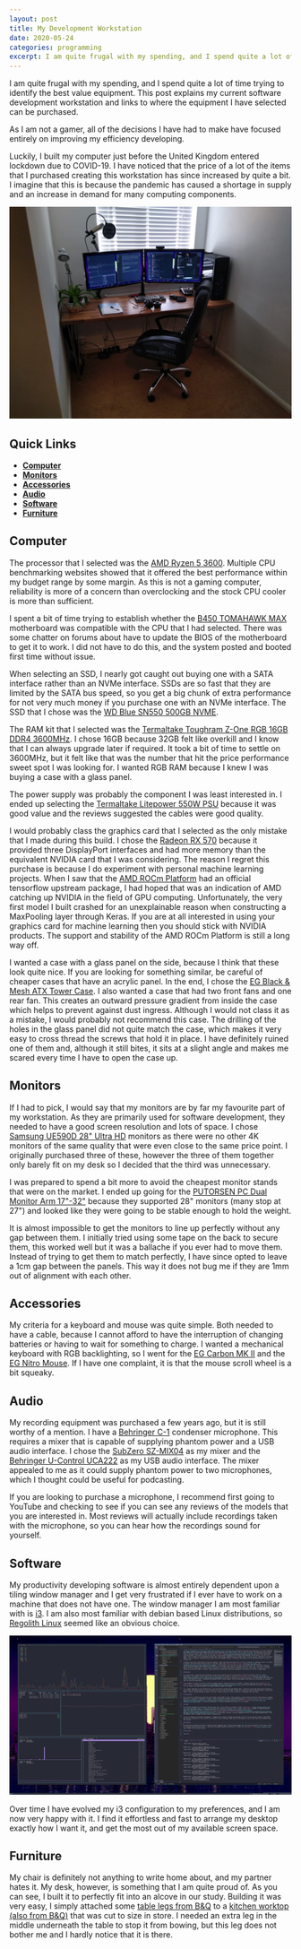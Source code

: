 ```yaml
---
layout: post
title: My Development Workstation
date: 2020-05-24
categories: programming
excerpt: I am quite frugal with my spending, and I spend quite a lot of time trying to identify the best value equipment. This post explains my current software development workstation and shows where the equipment I have selected can be purchased.
---
```


I am quite frugal with my spending, and I spend quite a lot of time trying to identify the best value equipment. This post explains my current software development workstation and links to where the equipment I have selected can be purchased.

As I am not a gamer, all of the decisions I have had to make have focused entirely on improving my efficiency developing.

Luckily, I built my computer just before the United Kingdom entered lockdown due to COVID-19. I have noticed that the price of a lot of the items that I purchased creating this workstation has since increased by quite a bit. I imagine that this is because the pandemic has caused a shortage in supply and an increase in demand for many computing components.

![my development workstation](/images/development-workstation.jpg)

## Quick Links

- **[Computer](#computer)**
- **[Monitors](#monitors)**
- **[Accessories](#accessories)**
- **[Audio](#audio)**
- **[Software](#software)**
- **[Furniture](#furniture)**

## Computer

The processor that I selected was the [AMD Ryzen 5 3600](https://www.ebuyer.com/883794-amd-ryzen-5-3600-am4-cpu-processor-with-wraith-stealth-cooler-100-100000031box). Multiple CPU benchmarking websites showed that it offered the best performance within my budget range by some margin. As this is not a gaming computer, reliability is more of a concern than overclocking and the stock CPU cooler is more than sufficient.

I spent a bit of time trying to establish whether the [B450 TOMAHAWK MAX](https://www.ebuyer.com/909585-msi-b450-tomahawk-max-amd-am4-motherboard-b450-tomahawk-max) motherboard was compatible with the CPU that I had selected. There was some chatter on forums about have to update the BIOS of the motherboard to get it to work. I did not have to do this, and the system posted and booted first time without issue.

When selecting an SSD, I nearly got caught out buying one with a SATA interface rather than an NVMe interface. SSDs are so fast that they are limited by the SATA bus speed, so you get a big chunk of extra performance for not very much money if you purchase one with an NVMe interface. The SSD that I chose was the [WD Blue SN550 500GB NVME](https://www.ebuyer.com/947318-wd-blue-sn550-500gb-nvme-m-2-2280-pcie-gen3-ssd-wds500g2b0c).

The RAM kit that I selected was the [Termaltake Toughram Z-One RGB 16GB DDR4 3600MHz](https://www.ebuyer.com/950732-thermaltake-toughram-z-one-rgb-16gb-2x8gb-ddr4-3600mhz-c18-memory-r019d408gx2-3600c18a). I chose 16GB because 32GB felt like overkill and I know that I can always upgrade later if required. It took a bit of time to settle on 3600MHz, but it felt like that was the number that hit the price performance sweet spot I was looking for. I wanted RGB RAM because I knew I was buying a case with a glass panel.

The power supply was probably the component I was least interested in. I ended up selecting the [Termaltake Litepower 550W PSU](https://www.ebuyer.com/845737-thermaltake-litepower-550w-psu-ps-ltp-0550npcnuk-2) because it was good value and the reviews suggested the cables were good quality.

I would probably class the graphics card that I selected as the only mistake that I made during this build. I chose the [Radeon RX 570](https://www.ebuyer.com/828167-msi-rx-570-armor-8gb-oc-gddr5-graphics-card-rx-570-armor-8g-oc) because it provided three DisplayPort interfaces and had more memory than the equivalent NVIDIA card that I was considering. The reason I regret this purchase is because I do experiment with personal machine learning projects. When I saw that the [AMD ROCm Platform](https://rocmdocs.amd.com/en/latest/index.html) had an official tensorflow upstream package, I had hoped that was an indication of AMD catching up NVIDIA in the field of GPU computing. Unfortunately, the very first model I built crashed for an unexplainable reason when constructing a MaxPooling layer through Keras. If you are at all interested in using your graphics card for machine learning then you should stick with NVIDIA products. The support and stability of the AMD ROCm Platform is still a long way off.

I wanted a case with a glass panel on the side, because I think that these look quite nice. If you are looking for something similar, be careful of cheaper cases that have an acrylic panel. In the end, I chose the [EG Black & Mesh ATX Tower Case](https://www.ebuyer.com/845845-eg-black-mesh-atx-tower-computer-case-lpma001). I also wanted a case that had two front fans and one rear fan. This creates an outward pressure gradient from inside the case which helps to prevent against dust ingress. Although I would not class it as a mistake, I would probably not recommend this case. The drilling of the holes in the glass panel did not quite match the case, which makes it very easy to cross thread the screws that hold it in place. I have definitely ruined one of them and, although it still bites, it sits at a slight angle and makes me scared every time I have to open the case up.

## Monitors

If I had to pick, I would say that my monitors are by far my favourite part of my workstation. As they are primarily used for software development, they needed to have a good screen resolution and lots of space. I chose [Samsung UE590D 28" Ultra HD](https://www.ebuyer.com/707243-samsung-ue590d-28-ultra-hd-freesync-monitor-lu28e590ds-en) monitors as there were no other 4K monitors of the same quality that were even close to the same price point. I originally purchased three of these, however the three of them together only barely fit on my desk so I decided that the third was unnecessary.

I was prepared to spend a bit more to avoid the cheapest monitor stands that were on the market. I ended up going for the [PUTORSEN PC Dual Monitor Arm 17"-32"](https://www.amazon.co.uk/dp/B07BBLLQFD/ref=pe_3187911_185740111_TE_item) because they supported 28" monitors (many stop at 27") and looked like they were going to be stable enough to hold the weight.

It is almost impossible to get the monitors to line up perfectly without any gap between them. I initially tried using some tape on the back to secure them, this worked well but it was a ballache if you ever had to move them. Instead of trying to get them to match perfectly, I have since opted to leave a 1cm gap between the panels. This way it does not bug me if they are 1mm out of alignment with each other.

## Accessories

My criteria for a keyboard and mouse was quite simple. Both needed to have a cable, because I cannot afford to have the interruption of changing batteries or having to wait for something to charge. I wanted a mechanical keyboard with RGB backlighting, so I went for the [EG Carbon MK II](https://www.ebuyer.com/855003-eg-carbon-mk-ii-tournament-edition-keyboard-red-switch-kb435l) and the [EG Nitro Mouse](https://www.ebuyer.com/855001-eg-nitro-mouse-ms809). If I have one complaint, it is that the mouse scroll wheel is a bit squeaky.

## Audio

My recording equipment was purchased a few years ago, but it is still worthy of a mention. I have a [Behringer C-1](https://www.gear4music.com/PA-DJ-and-Lighting/Behringer-C-1-Condenser-Microphone/1OT) condenser microphone. This requires a mixer that is capable of supplying phantom power and a USB audio interface. I chose the [SubZero SZ-MIX04](https://www.gear4music.com/PA-DJ-and-Lighting/SubZero-SZ-MIX04-4-Channel-Mini-Mixer/SIZ) as my mixer and the [Behringer U-Control UCA222](https://www.gear4music.com/Recording-and-Computers/Behringer-U-Control-UCA222-USB-Audio-Interface/AML) as my USB audio interface. The mixer appealed to me as it could supply phantom power to two microphones, which I thought could be useful for podcasting.

If you are looking to purchase a microphone, I recommend first going to YouTube and checking to see if you can see any reviews of the models that you are interested in. Most reviews will actually include recordings taken with the microphone, so you can hear how the recordings sound for yourself.

## Software

My productivity developing software is almost entirely dependent upon a tiling window manager and I get very frustrated if I ever have to work on a machine that does not have one. The window manager I am most familiar with is [i3](https://i3wm.org/). I am also most familiar with debian based Linux distributions, so [Regolith Linux](https://regolith-linux.org/) seemed like an obvious choice.

![development workstation software](/images/development-workstation-software.jpg)

Over time I have evolved my i3 configuration to my preferences, and I am now very happy with it. I find it effortless and fast to arrange my desktop exactly how I want it, and get the most out of my available screen space.

## Furniture

My chair is definitely not anything to write home about, and my partner hates it. My desk, however, is something that I am quite proud of. As you can see, I built it to perfectly fit into an alcove in our study. Building it was very easy, I simply attached some [table legs from B&Q](https://www.diy.com/departments/rothley-710mm-chrome-effect-designer-leg/254312_BQ.prd) to a [kitchen worktop (also from B&Q)](https://www.diy.com/departments/28mm-matt-brown-oak-effect-laminate-round-edge-kitchen-worktop-l-2400mm/3663602636168_BQ.prd) that was cut to size in store. I needed an extra leg in the middle underneath the table to stop it from bowing, but this leg does not bother me and I hardly notice that it is there.
